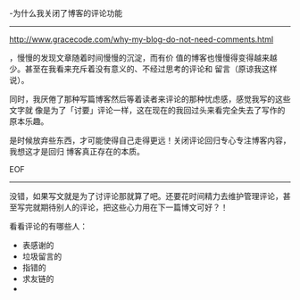 -为什么我关闭了博客的评论功能

-----------
http://www.gracecode.com/why-my-blog-do-not-need-comments.html

，慢慢的发现文章随着时间慢慢的沉淀，而有价 值的博客也慢慢得变得越来越少。甚至在我看来充斥着没有意义的、不经过思考的评论和 留言（原谅我这样说）。

同时，我厌倦了那种写篇博客然后等着读者来评论的那种忧虑感，感觉我写的这些文字就 像是为了「讨要」评论一样，这在现在的我回过头来看完全失去了写作的原本乐趣。

是时候放弃些东西，才可能使得自己走得更远！关闭评论回归专心专注博客内容，我想这才是回归 博客真正存在的本质。

 EOF

----------
没错，如果写文就是为了讨评论那就算了吧。还要花时间精力去维护管理评论，甚至写完就期待别人的评论，把这些心力用在下一篇博文可好？！

看看评论的有哪些人：
- 表感谢的
- 垃圾留言的
- 指错的
- 求友链的
-
